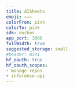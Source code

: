 ```yaml
---
title: AISheets
emoji: ✍✍✍
colorFrom: pink
colorTo: pink
sdk: docker
app_port: 3000
fullWidth: true
suggested_storage: small
#header: mini
hf_oauth: true
hf_oauth_scopes:
- manage-repos
- inference-api
---
```



